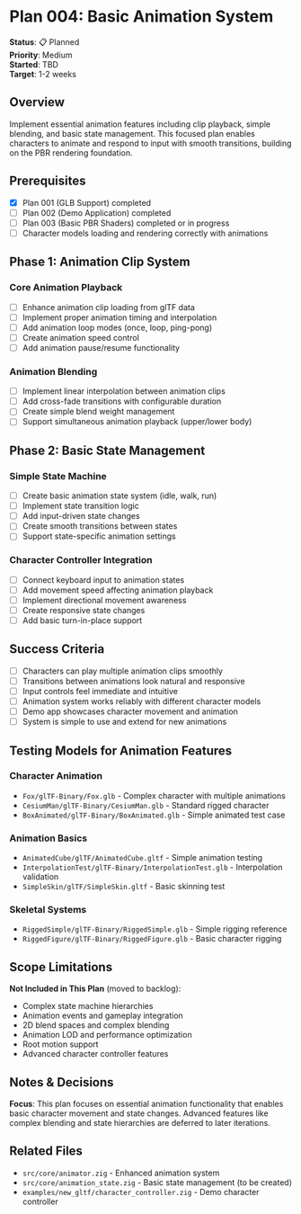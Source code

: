 # Plan 004: Basic Animation System

**Status**: 📋 Planned  
**Priority**: Medium  
**Started**: TBD  
**Target**: 1-2 weeks  

## Overview

Implement essential animation features including clip playback, simple blending, and basic state management. This focused plan enables characters to animate and respond to input with smooth transitions, building on the PBR rendering foundation.

## Prerequisites

- [x] Plan 001 (GLB Support) completed
- [ ] Plan 002 (Demo Application) completed
- [ ] Plan 003 (Basic PBR Shaders) completed or in progress
- [ ] Character models loading and rendering correctly with animations

## Phase 1: Animation Clip System

### Core Animation Playback
- [ ] Enhance animation clip loading from glTF data
- [ ] Implement proper animation timing and interpolation
- [ ] Add animation loop modes (once, loop, ping-pong)
- [ ] Create animation speed control
- [ ] Add animation pause/resume functionality

### Animation Blending
- [ ] Implement linear interpolation between animation clips
- [ ] Add cross-fade transitions with configurable duration
- [ ] Create simple blend weight management
- [ ] Support simultaneous animation playback (upper/lower body)

## Phase 2: Basic State Management

### Simple State Machine
- [ ] Create basic animation state system (idle, walk, run)
- [ ] Implement state transition logic
- [ ] Add input-driven state changes
- [ ] Create smooth transitions between states
- [ ] Support state-specific animation settings

### Character Controller Integration
- [ ] Connect keyboard input to animation states
- [ ] Add movement speed affecting animation playback
- [ ] Implement directional movement awareness
- [ ] Create responsive state changes
- [ ] Add basic turn-in-place support

## Success Criteria

- [ ] Characters can play multiple animation clips smoothly
- [ ] Transitions between animations look natural and responsive
- [ ] Input controls feel immediate and intuitive
- [ ] Animation system works reliably with different character models
- [ ] Demo app showcases character movement and animation
- [ ] System is simple to use and extend for new animations

## Testing Models for Animation Features

### Character Animation
- `Fox/glTF-Binary/Fox.glb` - Complex character with multiple animations
- `CesiumMan/glTF-Binary/CesiumMan.glb` - Standard rigged character
- `BoxAnimated/glTF-Binary/BoxAnimated.glb` - Simple animated test case

### Animation Basics
- `AnimatedCube/glTF/AnimatedCube.gltf` - Simple animation testing
- `InterpolationTest/glTF-Binary/InterpolationTest.glb` - Interpolation validation
- `SimpleSkin/glTF/SimpleSkin.gltf` - Basic skinning test

### Skeletal Systems  
- `RiggedSimple/glTF-Binary/RiggedSimple.glb` - Simple rigging reference
- `RiggedFigure/glTF-Binary/RiggedFigure.glb` - Basic character rigging

## Scope Limitations

**Not Included in This Plan** (moved to backlog):
- Complex state machine hierarchies
- Animation events and gameplay integration
- 2D blend spaces and complex blending
- Animation LOD and performance optimization
- Root motion support
- Advanced character controller features

## Notes & Decisions

**Focus**: This plan focuses on essential animation functionality that enables basic character movement and state changes. Advanced features like complex blending and state hierarchies are deferred to later iterations.

## Related Files

- `src/core/animator.zig` - Enhanced animation system
- `src/core/animation_state.zig` - Basic state management (to be created)
- `examples/new_gltf/character_controller.zig` - Demo character controller